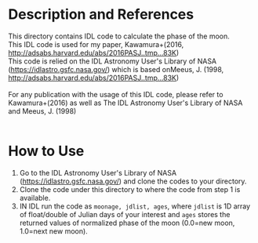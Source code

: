 # Description and References
This directory contains IDL code to calculate the phase of the moon.<br>
This IDL code is used for my paper, Kawamura+(2016, http://adsabs.harvard.edu/abs/2016PASJ..tmp...83K)<br>
This code is relied on the IDL Astronomy User's Library of NASA (https://idlastro.gsfc.nasa.gov/) which is based onMeeus, J. (1998, http://adsabs.harvard.edu/abs/2016PASJ..tmp...83K)<br>
<br>
For any publication with the usage of this IDL code, please refer to Kawamura+(2016) as well as The IDL Astronomy User's Library of NASA and Meeus, J. (1998)<br>
<br>
# How to Use
1) Go to the IDL Astronomy User's Library of NASA (https://idlastro.gsfc.nasa.gov/) and clone the codes to your directory.<br>
2) Clone the code under this directory to where the code from step 1 is available.
3) IN IDL run the code as `moonage, jdlist, ages`, where `jdlist` is 1D array of float/double of Julian days of your interest and `ages` stores the returned values of normalized phase of the moon (0.0=new moon, 1.0=next new moon).

